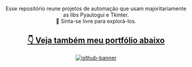 <div align="center">

  Esse repositório reune projetos de automação que usam majoritariamente as libs Pyautogui e Tkinter.<br>
  🤖 Sinta-se livre para explorá-los.
  
  ## [👇 Veja também meu portfólio abaixo](https://samubarreto.github.io/Portfolio/)
  [![github-banner](https://github.com/samubarreto/samubarreto/assets/70921394/09b2b8b6-8264-4e34-a224-bf009f7307b5)](https://samubarreto.github.io/Portfolio/)

</div>
